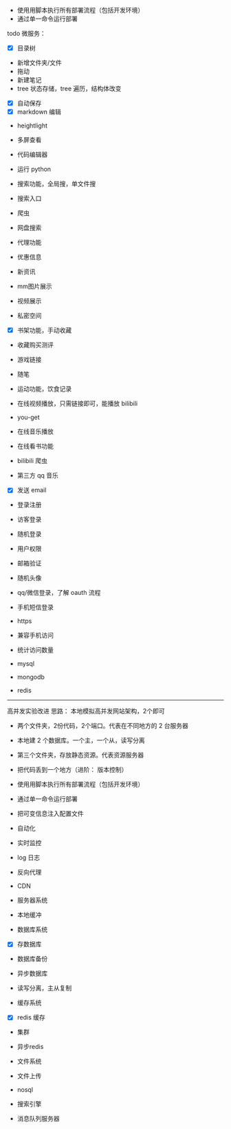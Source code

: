 
- 使用用脚本执行所有部署流程（包括开发环境）
- 通过单一命令运行部署

todo
微服务：

- [x] 目录树
- 新增文件夹/文件
- 拖动
- 新建笔记
- tree 状态存储，tree 遍历，结构体改变
- [x] 自动保存
- [x] markdown 编辑
- heightlight
- 多屏查看
- 代码编辑器
- 运行 python
- 搜索功能，全局搜，单文件搜

- 搜索入口
- 爬虫
- 网盘搜索
- 代理功能
- 优惠信息
- 新资讯
- mm图片展示
- 视频展示
- 私密空间
- [x] 书架功能，手动收藏
- 收藏购买测评
- 游戏链接

- 随笔

- 运动功能，饮食记录
- 在线视频播放，只需链接即可，能播放 bilibili
- you-get
- 在线音乐播放
- 在线看书功能
- bilibili 爬虫
- 第三方 qq 音乐

- [x] 发送 email

- 登录注册
- 访客登录
- 随机登录
- 用户权限
- 邮箱验证
- 随机头像
- qq/微信登录，了解 oauth 流程
- 手机短信登录
- https

- 兼容手机访问
- 统计访问数量

- mysql
- mongodb
- redis
-----------------
高并发实验改进
思路：
本地模拟高并发网站架构，2个即可
- 两个文件夹，2份代码，2个端口。代表在不同地方的 2 台服务器
- 本地建 2 个数据库。一个主，一个从，读写分离
- 第三个文件夹，存放静态资源。代表资源服务器


- 把代码丢到一个地方（进阶： 版本控制）
- 使用用脚本执行所有部署流程（包括开发环境）
- 通过单一命令运行部署
- 把可变信息注入配置文件

- 自动化
- 实时监控
- log 日志

- 反向代理
- CDN

- 服务器系统
- 本地缓冲

- 数据库系统
- [x] 存数据库
- 数据库备份
- 异步数据库
- 读写分离，主从复制

- 缓存系统
- [x] redis 缓存
- 集群
- 异步redis

- 文件系统
- 文件上传

- nosql
- 搜索引擎

- 消息队列服务器

